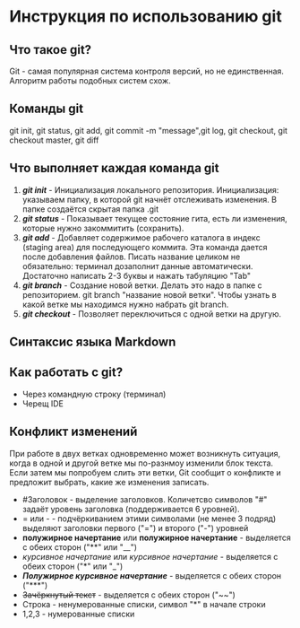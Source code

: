 # Инструкция по использованию git

## Что такое git?
Git - самая популярная система контроля версий, но не единственная. Алгоритм работы подобных систем схож.

## Команды git
git init, git status, git add, git commit -m "message",git log, git checkout, git checkout master, git diff
## Что выполняет каждая команда git
 1. _**git init**_ - Инициализация локального репозитория. Инициализация: указываем папку, в которой git начнёт отслеживать изменения. В папке создаётся скрытая папка .git
 2. _**git status**_ - Показывает текущее состояние гита, есть ли изменения, которые нужно закоммитить (сохранить).
 3. _**git add**_ - Добавляет содержимое рабочего каталога в индекс (staging area) для последующего коммита. Эта команда дается после добавления файлов. Писать название целиком не обязательно: терминал дозаполнит данные автоматически. Достаточно написать 2-3 буквы и нажать табуляцию "Tab"
 4. _**git branch**_ - Создание новой ветки. Делать это надо в папке с репозиторием. git branch "название новой ветки". Чтобы узнать в какой ветке мы находимся нужно набрать git branch.
 5. _**git checkout**_ - Позволяет переключиться с одной ветки на другую. 

## Синтаксис языка Markdown


## Как работать с git?
 * Через командную строку (терминал)
 * Черещ IDE

 ## Конфликт изменений
 При работе в двух ветках одновременно может возникнуть ситуация, когда в одной и другой ветке мы по-разнмоу изменили блок текста. Если затем мы попробуем слить эти ветки, Git сообщит о конфликте и предложит выбрать, какие же изменения записать.
 * #Заголовок - выделение заголовков. Количетсво символов "#" задаёт уровень заголовка (поддерживается 6 уровней).
 * = или - - подчёркиванием этими символами (не менее 3 подряд) выделяют заголовки первого ("=") и второго ("-") уровней
 * **полужирное начертание** или __полужирное начертание__ - выделяется с обеих сторон ("**" или "__")
 * *курсивное начертание* или _курсивное начертание_ - выделяется с обеих сторон ("*" или "_")
 * ***Полужирное курсивное начертание*** - выделяется с обеих сторон ("***")
 * ~~Зачёркнутый текст~~ - выделяется с обеих сторон ("~~")
 * Строка - ненумерованные списки, символ "*" в начале строки
 * 1,2,3 - нумерованные списки